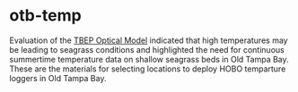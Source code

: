 # otb-temp

Evaluation of the [TBEP Optical Model](https://drive.google.com/file/d/1qaM852mkVkRyjwU8yZjlmZqMy1ROpcZi/view) indicated that high temperatures may be leading to  seagrass conditions and highlighted the need for continuous summertime temperature data on shallow seagrass beds in Old Tampa Bay. These are the materials for selecting locations to deploy HOBO temparture loggers in Old Tampa Bay.
